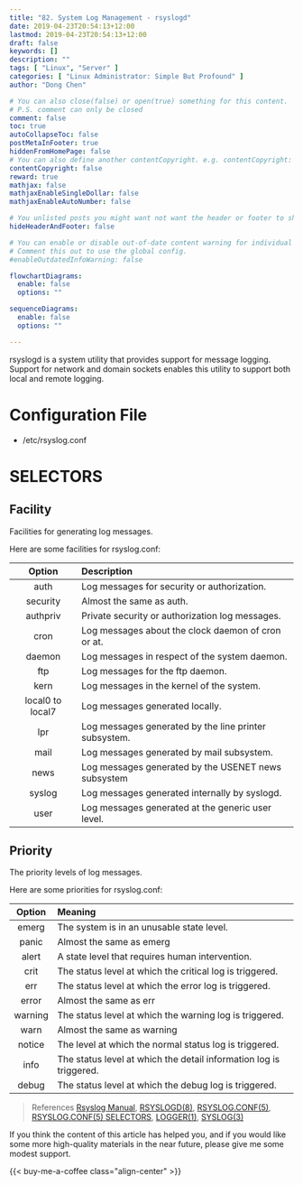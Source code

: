 ```yaml
---
title: "82. System Log Management - rsyslogd"
date: 2019-04-23T20:54:13+12:00
lastmod: 2019-04-23T20:54:13+12:00
draft: false
keywords: []
description: ""
tags: [ "Linux", "Server" ]
categories: [ "Linux Administrator: Simple But Profound" ]
author: "Dong Chen"

# You can also close(false) or open(true) something for this content.
# P.S. comment can only be closed
comment: false
toc: true
autoCollapseToc: false
postMetaInFooter: true
hiddenFromHomePage: false
# You can also define another contentCopyright. e.g. contentCopyright: "This is another copyright."
contentCopyright: false
reward: true
mathjax: false
mathjaxEnableSingleDollar: false
mathjaxEnableAutoNumber: false

# You unlisted posts you might want not want the header or footer to show
hideHeaderAndFooter: false

# You can enable or disable out-of-date content warning for individual post.
# Comment this out to use the global config.
#enableOutdatedInfoWarning: false

flowchartDiagrams:
  enable: false
  options: ""

sequenceDiagrams: 
  enable: false
  options: ""

---
```


rsyslogd is a system utility that provides support for message logging. Support for network and domain sockets enables this utility to support both local and remote logging.

<!--more-->

# Configuration File

* /etc/rsyslog.conf

# SELECTORS

## Facility

Facilities for generating log messages.

Here are some facilities for rsyslog.conf:

| Option | Description |
|:---------------:|:---------------|
| auth | Log messages for security or authorization. |
| security | Almost the same as auth. |
| authpriv | Private security or authorization log messages. |
| cron | Log messages about the clock daemon of cron or at. |
| daemon | Log messages in respect of the system daemon. |
| ftp | Log messages for the ftp daemon. |
| kern | Log messages in the kernel of the system. |
| local0 to local7 | Log messages generated locally. |
| lpr | Log messages generated by the line printer subsystem. |
| mail | Log messages generated by mail subsystem. |
| news | Log messages generated by the USENET news subsystem |
| syslog | Log messages generated internally by syslogd. |
| user | Log messages generated at the generic user level. |

## Priority

The priority levels of log messages.

Here are some priorities for rsyslog.conf:

| Option | Meaning |
|:---------------:|:---------------|
| emerg | The system is in an unusable state level. |
| panic | Almost the same as emerg |
| alert | A state level that requires human intervention. |
| crit | The status level at which the critical log is triggered. |
| err | The status level at which the error log is triggered. |
| error | Almost the same as err |
| warning | The status level at which the warning log is triggered. |
| warn | Almost the same as warning |
| notice | The level at which the normal status log is triggered. |
| info | The status level at which the detail information log is triggered. |
| debug | The status level at which the debug log is triggered. |

> References
> [Rsyslog Manual](https://www.rsyslog.com/doc/master/index.html#manual),
> [RSYSLOGD(8)](http://man7.org/linux/man-pages/man8/rsyslogd.8.html),
> [RSYSLOG.CONF(5)](http://man7.org/linux/man-pages/man5/rsyslog.conf.5.html),
> [RSYSLOG.CONF(5) SELECTORS](http://man7.org/linux/man-pages/man5/rsyslog.conf.5.html#SELECTORS),
> [LOGGER(1)](http://man7.org/linux/man-pages/man1/logger.1.html),
> [SYSLOG(3)](http://man7.org/linux/man-pages/man3/syslog.3.html)

If you think the content of this article has helped you, and if you would like some more high-quality materials in the near future, please give me some modest support.

<!-- Buy Me a Coffee Button -->
{{< buy-me-a-coffee class="align-center" >}}
